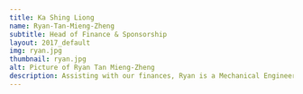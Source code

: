 ```yaml
---
title: Ka Shing Liong
name: Ryan-Tan-Mieng-Zheng
subtitle: Head of Finance & Sponsorship
layout: 2017_default
img: ryan.jpg
thumbnail: ryan.jpg
alt: Picture of Ryan Tan Mieng-Zheng
description: Assisting with our finances, Ryan is a Mechanical Engineering student in the University of Manchester. Being the participant of MSTC in 2016 himself, Ryan realized how much we, Malaysians, have done in the STEM field, how much potential we have in the STEM field and how much more we can work on in the STEM field to compete globally.
---
```

